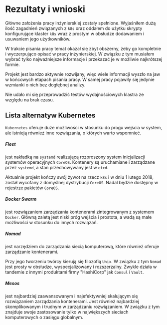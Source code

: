 
# Rezultaty i wnioski

Główne założenia pracy inżynierskiej zostały spełnione. Wyjaśniłem dużą ilość
zagadnień związanych z `k8s` oraz oddałem do użytku skrypty konfigurujące
klaster `k8s` wraz z prostym w obsłudze dodawaniem i usuwaniem jego
użytkowników.

W trakcie pisania pracy temat okazał się zbyt obszerny, żeby go kompletnie i
wyczerpująco opisać w pracy inżynierskiej. W związku z tym musiałem wybrać
tylko najważniejsze informacje i przekazać je w możliwie najkrótszej formie.

Projekt jest bardzo aktywnie rozwijany, więc wiele informacji wyszło na jaw
w końcowych etapach pisania pracy. W samej pracy pojawiły się jedynie
wzmianki o nich bez dogłębnej analizy.

Nie udało mi się przeprowadzić testów wydajnościowych klastra ze względu na
brak czasu.


## Lista alternatyw Kubernetes

`Kubernetes` oferuje duże możliwości w stosunku do progu wejścia w system, ale
istnieją również inne rozwiązania, o których warto wspomnieć.

##### Fleet
jest nakładką na `systemd` realizującą rozproszony system inicjalizacji
systemów operacyjnych `CoreOS`. Kontenery są uruchamiane i zarządzane przez
`systemd`, a stan przechowywany jest w `etcd`.

Aktualnie projekt kończy swój żywot na rzecz `k8s` i w dniu 1 lutego 2018,
został wycofany z domyślnej dystrybucji `CoreOS`. Nadal będzie dostępny w
rejestrze pakietów `CoreOS`.

##### Docker Swarm
jest rozwiązaniem zarządzania kontenerami zintegrowanym z systemem `Docker`.
Główną zaletą jest niski próg wejścia i prostota, a wadą są małe
możliwości w stosunku do innych rozwiązań.

##### Nomad
jest narzędziem do zarządzania siecią komputerową, które również oferuje zarządzanie
kontenerami.

Przy jego tworzeniu twórcy kierują się filozofią `Unix`. W związku z tym `Nomad`
jest prosty w obsłudze, wyspecjalizowany i rozszerzalny. Zwykle działa w
tandemie z innymi produktami firmy "HashiCorp" jak `Consul` i `Vault`.

##### Mesos
jest najbardziej zaawansowanym i najefektywniej skalującym się rozwiązaniem
zarządzania kontenerami.
Jest również najbardziej skomplikowanym i trudnym w zarządzaniu rozwiązaniem.
W związku z tym znajduje swoje zastosowanie tylko w największych sieciach
komputerowych o zasięgu globalnym.